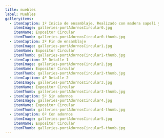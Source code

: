 ```yaml
---
title: muebles
label: Muebles
galleryitems:
  - itemCaption: 1º Inicio de ensamblaje. Realizado con madera sapeli y DM
    itemImage: galleries-portAdornosCircular0.jpg
    itemName: Expositor Circular
    itemThumb: galleries-portAdornosCircular0-thumb.jpg
  - itemCaption: 2º Fin de ensamblaje
    itemImage: galleries-portAdornosCircular1.jpg
    itemName: Expositor Circular
    itemThumb: galleries-portAdornosCircular1-thumb.jpg
  - itemCaption: 3º Detalle 1
    itemImage: galleries-portAdornosCircular2.jpg
    itemName: Expositor Circular
    itemThumb: galleries-portAdornosCircular2-thumb.jpg
  - itemCaption: 4º Detalle 2
    itemImage: galleries-portAdornosCircular3.jpg
    itemName: Expositor Circular
    itemThumb: galleries-portAdornosCircular3-thumb.jpg
  - itemCaption: 5º Sin adornos
    itemImage: galleries-portAdornosCircular4.jpg
    itemName: Expositor Circular
    itemThumb: galleries-portAdornosCircular4-thumb.jpg
  - itemCaption: 6º Con adornos
    itemImage: galleries-portAdornosCircular5.jpg
    itemName: Expositor Circular
    itemThumb: galleries-portAdornosCircular5-thumb.jpg
---
```


